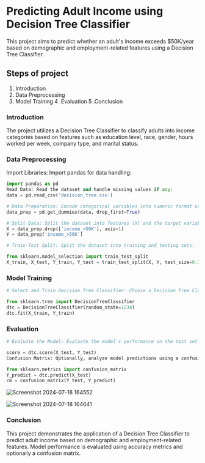 
# Predicting Adult Income using Decision Tree Classifier
This project aims to predict whether an adult's income exceeds $50K/year based on demographic and employment-related features using a Decision Tree Classifier.

## Steps of project
1. Introduction
2. Data Preprocessing
3. Model Training
4 .Evaluation
5 .Conclusion

### Introduction
The project utilizes a Decision Tree Classifier to classify adults into income categories based on features such as education level, race, gender, hours worked per week, company type, and marital status.

### Data Preprocessing
Import Libraries: Import pandas for data handling:
``` python
import pandas as pd
Read Data: Read the dataset and handle missing values if any:
data = pd.read_csv('decision_tree.csv')

# Data Preparation: Encode categorical variables into numeric format using one-hot encoding:
data_prep = pd.get_dummies(data, drop_first=True)

# Split Data: Split the dataset into features (X) and the target variable (Y):
X = data_prep.drop(['income_>50K'], axis=1)
Y = data_prep['income_>50K']

# Train-Test Split: Split the dataset into training and testing sets:

from sklearn.model_selection import train_test_split
X_train, X_test, Y_train, Y_test = train_test_split(X, Y, test_size=0.3, random_state=1234, stratify=Y)
```
### Model Training
``` python
# Select and Train Decision Tree Classifier: Choose a Decision Tree Classifier and train the model:

from sklearn.tree import DecisionTreeClassifier
dtc = DecisionTreeClassifier(random_state=1234)
dtc.fit(X_train, Y_train)
```

### Evaluation
``` python
# Evaluate the Model: Evaluate the model's performance on the test set using accuracy metrics:

score = dtc.score(X_test, Y_test)
Confusion Matrix: Optionally, analyze model predictions using a confusion matrix for further insights:

from sklearn.metrics import confusion_matrix
Y_predict = dtc.predict(X_test)
cm = confusion_matrix(Y_test, Y_predict)
```
![Screenshot 2024-07-18 164552](https://github.com/user-attachments/assets/cfef7992-8a5a-4167-b3af-5bf0eaad4dd6)

![Screenshot 2024-07-18 164641](https://github.com/user-attachments/assets/a0df5a59-af00-425a-92ac-2dc60eb01a16)


### Conclusion
This project demonstrates the application of a Decision Tree Classifier to predict adult income based on demographic and employment-related features. Model performance is evaluated using accuracy metrics and optionally a confusion matrix.





